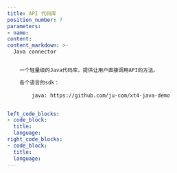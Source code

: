 ```yaml
---
title: API 代码库
position_number: 7
parameters:
- name:
content:
content_markdown: >-
  Java connector


    一个轻量级的Java代码库，提供让用户直接调用API的方法。

    各个语言的sdk：
        
        java: https://github.com/ju-com/xt4-java-demo


left_code_blocks:
- code_block:
  title:
  language:
right_code_blocks:
- code_block:
  title:
  language:
---
```

